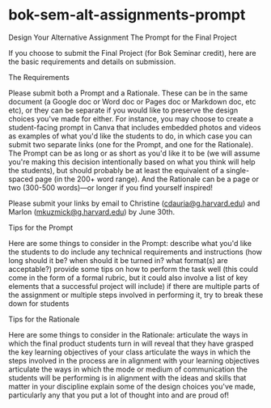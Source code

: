 # bok-sem-alt-assignments-prompt

Design Your Alternative Assignment
The Prompt for the Final Project


If you choose to submit the Final Project (for Bok Seminar credit), here are the basic requirements and details on submission.

The Requirements

Please submit both a Prompt and a Rationale. These can be in the same document (a Google doc or Word doc or Pages doc or Markdown doc, etc etc), or they can be separate if you would like to preserve the design choices you've made for either. For instance, you may choose to create a student-facing prompt in Canva that includes embedded photos and videos as examples of what you'd like the students to do, in which case you can submit two separate links (one for the Prompt, and one for the Rationale). The Prompt can be as long or as short as you'd like it to be (we will assume you're making this decision intentionally based on what you think will help the students), but should probably be at least the equivalent of a single-spaced page (in the 200+ word range). And the Rationale can be a page or two (300-500 words)—or longer if you find yourself inspired!

Please submit your links by email to Christine (cdauria@g.harvard.edu) and Marlon (mkuzmick@g.harvard.edu) by June 30th.

Tips for the Prompt

Here are some things to consider in the Prompt:
describe what you'd like the students to do
include any technical requirements and instructions (how long should it be? when should it be turned in? what format(s) are acceptable?)
provide some tips on how to perform the task well (this could come in the form of a formal rubric, but it could also involve a list of key elements that a successful project will include)
if there are multiple parts of the assignment or multiple steps involved in performing it, try to break these down for students

Tips for the Rationale

Here are some things to consider in the Rationale:
articulate the ways in which the final product students turn in will reveal that they have grasped the key learning objectives of your class
articulate the ways in which the steps involved in the process are in alignment with your learning objectives
articulate the ways in which the mode or medium of communication the students will be performing is in alignment with the ideas and skills that matter in your discipline
explain some of the design choices you've made, particularly any that you put a lot of thought into and are proud of!

